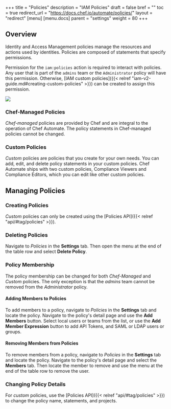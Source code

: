 +++
title = "Policies"
description = "IAM Policies"
draft = false
bref = ""
toc = true
redirect_url = "https://docs.chef.io/automate/policies/"
layout = "redirect"
[menu]
  [menu.docs]
    parent = "settings"
    weight = 80
+++

## Overview

Identity and Access Management policies manage the resources and actions used by identities.
Policies are composed of statements that specify permissions.

Permission for the `iam:policies` action is required to interact with policies.
Any user that is part of the `admins` team or the `Administrator` policy will have this permission.
Otherwise, [IAM custom policies]({{< relref "iam-v2-guide.md#creating-custom-policies" >}}) can be created to assign this permission.

![](/images/docs/settings-policies.png)

### Chef-Managed Policies

*Chef-managed* policies are provided by Chef and are integral to the operation of Chef Automate. The policy statements in Chef-managed policies cannot be changed.

### Custom Policies

*Custom* policies are policies that you create for your own needs.
You can add, edit, and delete policy statements in your custom policies.
Chef Automate ships with two custom policies, Compliance Viewers and Compliance Editors, which you can edit like other custom policies.

## Managing Policies

### Creating Policies

_Custom_ policies can only be created using the [Policies API]({{< relref "api/#tag/policies" >}}).

### Deleting Policies

Navigate to _Policies_ in the **Settings** tab.
Then open the menu at the end of the table row and select **Delete Policy**.

### Policy Membership

The policy membership can be changed for both _Chef-Managed_ and _Custom_ policies.
The only exception is that the _admins_ team cannot be removed from the _Administrator_ policy.

#### Adding Members to Policies

To add members to a policy, navigate to _Policies_ in the **Settings** tab and locate the policy.
Navigate to the policy's detail page and use the **Add Members** button.
Select local users or teams from the list, or use the **Add Member Expression** button to add API Tokens, and SAML or LDAP users or groups.

#### Removing Members from Policies

To remove members from a policy, navigate to _Policies_ in the **Settings** tab and locate the policy.
Navigate to the policy's detail page and select the **Members** tab.
Then locate the member to remove and use the menu at the end of the table row to remove the user.

### Changing Policy Details

For _custom_ policies, use the [Policies API]({{< relref "api/#tag/policies" >}}) to change the policy name, statements, and projects.

